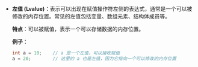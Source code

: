 - **左值 (Lvalue)**：表示可以出现在赋值操作符左侧的表达式，通常是一个可以被修改的内存位置。常见的左值包括变量、数组元素、结构体成员等。
  
  **特点**：可以被赋值，表示一个可以存储数据的内存位置。

  **例子**：
  ```cpp
  int a = 10;    // a 是一个左值，可以接收赋值
  a = 20;        // 这里的 a 也是左值，因为它指向一个可以修改的内存位置
  ```